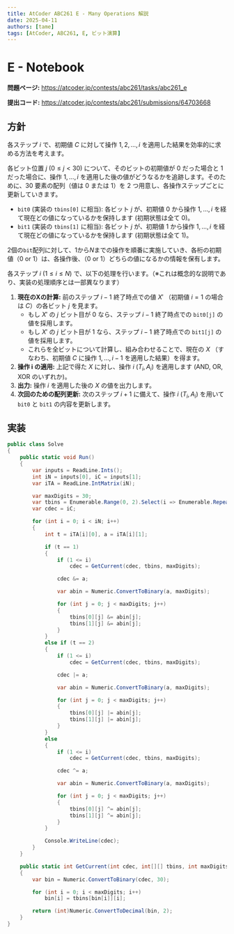 ```yaml
---
title: AtCoder ABC261 E - Many Operations 解説
date: 2025-04-11
authors: [tame]
tags: [AtCoder, ABC261, E, ビット演算]
---
```


# E - Notebook

**問題ページ:** <https://atcoder.jp/contests/abc261/tasks/abc261_e>

**提出コード:** <https://atcoder.jp/contests/abc261/submissions/64703668>

## 方針

各ステップ $i$ で、初期値 $C$ に対して操作 $1, 2, \dots, i$ を適用した結果を効率的に求める方法を考えます。

<!-- truncate -->

各ビット位置 $j$ ($0 \le j < 30$) について、そのビットの初期値が $0$ だった場合と $1$ だった場合に、操作 $1, \dots, i$ を適用した後の値がどうなるかを追跡します。そのために、$30$ 要素の配列（値は $0$ または $1$）を $2$ つ用意し、各操作ステップごとに更新していきます。

- `bit0` (実装の `tbins[0]` に相当): 各ビット $j$ が、初期値 $0$ から操作 $1, \dots, i$ を経て現在どの値になっているかを保持します (初期状態は全て $0$)。
- `bit1` (実装の `tbins[1]` に相当): 各ビット $j$ が、初期値 $1$ から操作 $1, \dots, i$ を経て現在どの値になっているかを保持します (初期状態は全て $1$)。

$2$個の`bit`配列に対して、$1$から$N$までの操作を順番に実施していき、各桁の初期値（$0$ or $1$）は、各操作後、（$0$ or $1$）どちらの値になるかの情報を保有します。

各ステップ $i$ ($1 \le i \le N$) で、以下の処理を行います。（※これは概念的な説明であり、実装の処理順序とは一部異なります）

1. **現在のXの計算:** 前のステップ $i-1$ 終了時点での値 $X'$ （初期値 $i=1$ の場合は $C$）の各ビット $j$ を見ます。
    - もし $X'$ の $j$ ビット目が $0$ なら、ステップ $i-1$ 終了時点での `bit0[j]` の値を採用します。
    - もし $X'$ の $j$ ビット目が $1$ なら、ステップ $i-1$ 終了時点での `bit1[j]` の値を採用します。
    - これらを全ビットについて計算し、組み合わせることで、現在の $X$ （すなわち、初期値 $C$ に操作 $1, \dots, i-1$ を適用した結果）を得ます。
2. **操作 i の適用:** 上記で得た $X$ に対し、操作 $i$ $(T_i, A_i)$ を適用します (AND, OR, XOR のいずれか)。
3. **出力:** 操作 $i$ を適用した後の $X$ の値を出力します。
4. **次回のための配列更新:** 次のステップ $i+1$ に備えて、操作 $i$ $(T_i, A_i)$ を用いて `bit0` と `bit1` の内容を更新します。

## 実装

```csharp
public class Solve
{
    public static void Run()
    {
        var inputs = ReadLine.Ints();
        int iN = inputs[0], iC = inputs[1];
        var iTA = ReadLine.IntMatrix(iN);

        var maxDigits = 30;
        var tbins = Enumerable.Range(0, 2).Select(i => Enumerable.Repeat(i, maxDigits).ToArray()).ToArray();
        var cdec = iC;

        for (int i = 0; i < iN; i++)
        {
            int t = iTA[i][0], a = iTA[i][1];

            if (t == 1)
            {
                if (1 <= i)
                    cdec = GetCurrent(cdec, tbins, maxDigits);

                cdec &= a;

                var abin = Numeric.ConvertToBinary(a, maxDigits);

                for (int j = 0; j < maxDigits; j++)
                {
                    tbins[0][j] &= abin[j];
                    tbins[1][j] &= abin[j];
                }
            }
            else if (t == 2)
            {
                if (1 <= i)
                    cdec = GetCurrent(cdec, tbins, maxDigits);

                cdec |= a;

                var abin = Numeric.ConvertToBinary(a, maxDigits);

                for (int j = 0; j < maxDigits; j++)
                {
                    tbins[0][j] |= abin[j];
                    tbins[1][j] |= abin[j];
                }
            }
            else
            {
                if (1 <= i)
                    cdec = GetCurrent(cdec, tbins, maxDigits);

                cdec ^= a;

                var abin = Numeric.ConvertToBinary(a, maxDigits);

                for (int j = 0; j < maxDigits; j++)
                {
                    tbins[0][j] ^= abin[j];
                    tbins[1][j] ^= abin[j];
                }
            }

            Console.WriteLine(cdec);
        }
    }

    public static int GetCurrent(int cdec, int[][] tbins, int maxDigits)
    {
        var bin = Numeric.ConvertToBinary(cdec, 30);

        for (int i = 0; i < maxDigits; i++)
            bin[i] = tbins[bin[i]][i];

        return (int)Numeric.ConvertToDecimal(bin, 2);
    }
}
```
